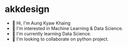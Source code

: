 # akkdesign

- 👋 Hi, I'm Aung Kyaw Khaing
- 👀 I'm interested in Machine Learning & Data Science.
- 🌱 I'm currently learning Data Science.
- 💞️ I'm looking to collaborate on python project.
